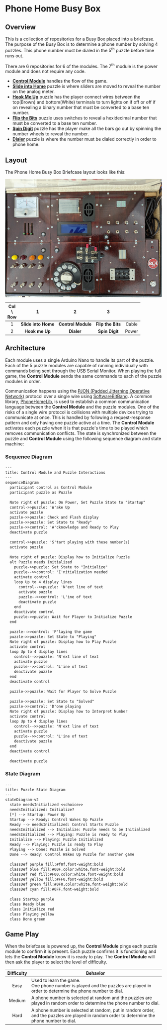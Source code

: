 # Phone Home Busy Box


## Overview

This is a collection of repositories for a Busy Box placed into a briefcase. The purpose of the Busy Box is to determine a phone number by solving 4 puzzles. This phone number must be dialed in the 5<sup>th</sup> puzzle before time runs out.

There are 6 repositories for 6 of the modules. The 7<sup>th</sup> module is the power module and does not require any code.

- [**Control Module**](Controller) handles the flow of the game.
- [**Slide into Home**](Slider) puzzle is where sliders are moved to reveal the number on the analog meter.
- [**Hook Me Up**](ConnectWires) puzzle has the player connect wires between the top(Brown) and bottom(White) terminals to turn lights on if off or off if on revealing a binary number that must be converted to a base ten number.
- [**Flip the Bits**](FlipBits) puzzle uses switches to reveal a hexidecimal number that must be converted to a base ten number.
- [**Spin Digit**](SpinDigit) puzzle has the player make all the bars go out by spinning the number wheels to reveal the number.
- [**Dialer**](DialerPuzzle) puzzle is where the number must be dialed correctly in order to phone home.



## Layout

The Phone Home Busy Box Briefcase layout looks like this:

![Picture of the Phone Home Busy Box Briefcase with all the Modules installed](images/Briefcase_Modules.jpg)


| Col<br>\\<br>Row | 1 | 2 | 3 |   |
| :---: | :---: | :---: | :---: | :---: |
| 1 | **Slide into Home** | **Control Module** | **Flip the Bits** | Cable |
| 2 | **Hook me Up** | **Dialer** | **Spin Digit** | Power |


## Architecture

Each module uses a single Arduino Nano to handle its part of the puzzle. Each of the 5 puzzle modules are capable of running individually with commands being sent through the USB Serial Monitor. When playing the full game, the **Control Module** sends the same commands to each of the puzzle modules in order.

Communication happens using the [PJON \(Padded Jitterning Operative Network\)](https://github.com/gioblu/PJON) protocol over a single wire using [SoftwareBitBang](https://github.com/gioblu/PJON/tree/master/src/strategies/SoftwareBitBang). A common library, [PhoneHomeLib](PhoneHomeLib), is used to establish a common communication language between the **Control Module** and the puzzle modules.
One of the risks of a single wire protocol is collisions with multiple devices trying to communicate at once. This is handled by following a request-response pattern and only having one puzzle active at a time. The **Control Module** activates each puzzle when it is that puzzle's time to be played which removes communication conflicts. The state is synchronized between the puzzle and **Control Module** using the following sequence diagram and state machine:

### Sequence Diagram
```mermaid
---
title: Control Module and Puzzle Interactions
---
sequenceDiagram
  participant control as Control Module
  participant puzzle as Puzzle

  Note right of puzzle: On Power, Set Puzzle State to "Startup"
  control->>puzzle: 'W'ake Up
  activate puzzle
  puzzle->>puzzle: Check and Flash display
  puzzle->>puzzle: Set State to "Ready"
  puzzle->>control: 'A'cknowledge and Ready to Play
  deactivate puzzle

  control->>puzzle: 'S'tart playing with these number(s)
  activate puzzle

  Note right of puzzle: Display how to Initialize Puzzle
  alt Puzzle needs Initialized
    puzzle->>puzzle: Set State to "Initialize"
    puzzle-->>control: 'I'nitialization needed
    activate control
    loop Up to 4 display lines
      control-->>puzzle: 'N'ext line of text
      activate puzzle
      puzzle-->>control: 'L'ine of text
      deactivate puzzle
    end
    deactivate control
    puzzle->>puzzle: Wait for Player to Initialize Puzzle
  end

  puzzle-->>control: 'P'laying the game
  puzzle->>puzzle: Set State to "Playing"
  Note right of puzzle: Display how to Play Puzzle
  activate control
  loop Up to 4 display lines
    control-->>puzzle: 'N'ext line of text
    activate puzzle
    puzzle-->>control: 'L'ine of text
    deactivate puzzle
  end
  deactivate control

  puzzle->>puzzle: Wait for Player to Solve Puzzle

  puzzle->>puzzle: Set State to "Solved"
  puzzle->>control: 'D'one playing
  Note right of puzzle: Display how to Interpret Number
  activate control
  loop Up to 4 display lines
    control-->>puzzle: 'N'ext line of text
    activate puzzle
    puzzle-->>control: 'L'ine of text
    deactivate puzzle
  end
  deactivate control

  deactivate puzzle

```


### State Diagram
```mermaid
---
title: Puzzle State Diagram
---
stateDiagram-v2
  state needsInitialized <<choice>>
  needsInitialized: Initialize?
  [*] --> Startup: Power Up
  Startup --> Ready: Control Wakes Up Puzzle
  Ready --> needsInitialized: Control Starts Puzzle
  needsInitialized --> Initialize: Puzzle needs to be Initialized
  needsInitialized --> Playing: Puzzle is ready to Play
  Initialize --> Playing: Puzzle Initialized
  Ready --> Playing: Puzzle is ready to Play
  Playing --> Done: Puzzle is Solved
  Done --> Ready: Control Wakes Up Puzzle for another game

  classDef purple fill:#f0f,font-weight:bold
  classDef blue fill:#00F,color:white,font-weight:bold
  classDef red fill:#F00,color:white,font-weight:bold
  classDef yellow fill:#FF0,font-weight:bold
  classDef green fill:#0F0,color:white,font-weight:bold
  classDef cyan fill:#0FF,font-weight:bold

  class Startup purple
  class Ready blue
  class Initialize red
  class Playing yellow
  class Done green

```



## Game Play

When the briefcase is powered up, the **Control Module** pings each puzzle module to confirm it is present. Each puzzle confirms it is functioning and lets the **Control Module** know it is ready to play. The **Control Module** will then ask the player to select the level of difficulty.


| Difficulty | Behavior |
| :---: | --- |
| Easy | Used to learn the game.<br>One phone number is played and the puzzles are played in order to determine the phone number to dial. |
| Medium | A phone number is selected at random and the puzzles are played in random order to determine the phone number to dial. |
| Hard | A phone number is selected at random, put in random order, and the puzzles are played in random order to determine the phone number to dial. |


